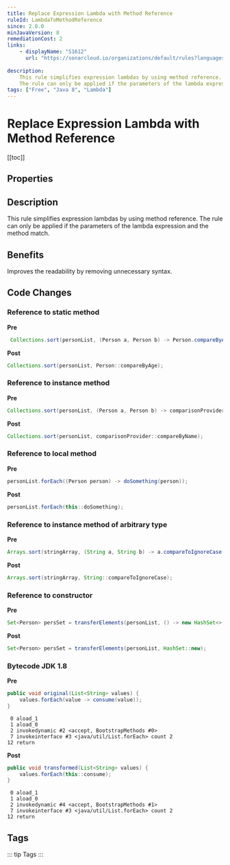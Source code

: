```yaml
---
title: Replace Expression Lambda with Method Reference
ruleId: LambdaToMethodReference
since: 2.0.0
minJavaVersion: 8
remediationCost: 2
links:
    - displayName: "S1612"
      url: "https://sonarcloud.io/organizations/default/rules?languages=java&open=java%3AS1612&q=S1612"
    
description:
    This rule simplifies expression lambdas by using method reference.
    The rule can only be applied if the parameters of the lambda expression and the method match.
tags: ["Free", "Java 8", "Lambda"]
---
```


# Replace Expression Lambda with Method Reference

[[toc]]

## Properties

<RuleProperties />


## Description

This rule simplifies expression lambdas by using method reference.
The rule can only be applied if the parameters of the lambda expression and the method match.

## Benefits

Improves the readability by removing unnecessary syntax.


## Code Changes

### Reference to static method

__Pre__
```java
 Collections.sort(personList, (Person a, Person b) -> Person.compareByAge(a, b));
```

__Post__
```java
Collections.sort(personList, Person::compareByAge);
```

### Reference to instance method

__Pre__
```java
Collections.sort(personList, (Person a, Person b) -> comparisonProvider.compareByName(a, b));
```

__Post__
```java
Collections.sort(personList, comparisonProvider::compareByName);
```

### Reference to local method

__Pre__
```java
personList.forEach((Person person) -> doSomething(person));
```

__Post__
```java
personList.forEach(this::doSomething);
```

### Reference to instance method of arbitrary type

__Pre__
```java
Arrays.sort(stringArray, (String a, String b) -> a.compareToIgnoreCase(b));
```

__Post__
```java
Arrays.sort(stringArray, String::compareToIgnoreCase);
```

### Reference to constructor

__Pre__
```java
Set<Person> persSet = transferElements(personList, () -> new HashSet<>());
```

__Post__
```java
Set<Person> persSet = transferElements(personList, HashSet::new);
```

### Bytecode JDK 1.8 

__Pre__
```java
public void original(List<String> values) {
    values.forEach(value -> consume(value));
}
```

```
 0 aload_1
 1 aload_0
 2 invokedynamic #2 <accept, BootstrapMethods #0>
 7 invokeinterface #3 <java/util/List.forEach> count 2
12 return
```

__Post__
```java
public void transformed(List<String> values) {
    values.forEach(this::consume);
}
```

```
 0 aload_1
 1 aload_0
 2 invokedynamic #4 <accept, BootstrapMethods #1>
 7 invokeinterface #3 <java/util/List.forEach> count 2
12 return
```

<VersionNotice />


## Tags

::: tip Tags
<TagLinks />
:::